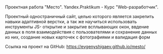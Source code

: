 Проектная работа "Место". Yandex.Praktikum - Курс "Web-разработчик".

Проектный одностраничный сайт, целью которого является закрепить навыки адаптивной верстки, а так же научиться использовать инструменты JS- открытие и закрытие всплывающих окон, ввдение данных в поля взаимодействия с пользователями и сохранение данных из них, создание новых карточек с фотографиями и валидация форм

Ссылка на проект на GitHub: https://evgenyshigaev.github.io/mesto/